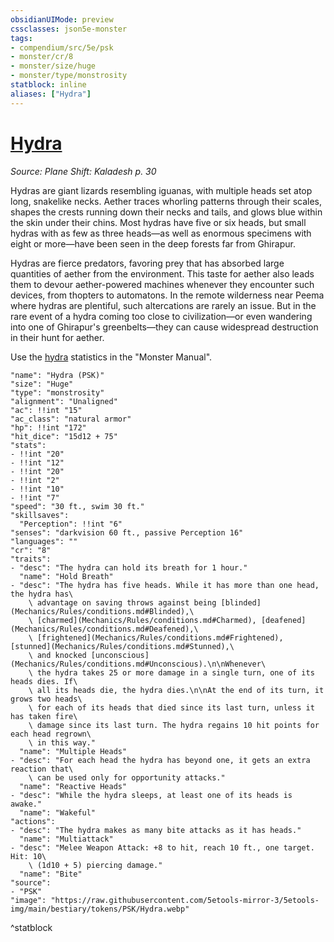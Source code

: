 ```yaml
---
obsidianUIMode: preview
cssclasses: json5e-monster
tags:
- compendium/src/5e/psk
- monster/cr/8
- monster/size/huge
- monster/type/monstrosity
statblock: inline
aliases: ["Hydra"]
---
```

# [Hydra](Mechanics\bestiary\monstrosity/hydra-psk.md)
*Source: Plane Shift: Kaladesh p. 30*  

Hydras are giant lizards resembling iguanas, with multiple heads set atop long, snakelike necks. Aether traces whorling patterns through their scales, shapes the crests running down their necks and tails, and glows blue within the skin under their chins. Most hydras have five or six heads, but small hydras with as few as three heads—as well as enormous specimens with eight or more—have been seen in the deep forests far from Ghirapur.

Hydras are fierce predators, favoring prey that has absorbed large quantities of aether from the environment. This taste for aether also leads them to devour aether-powered machines whenever they encounter such devices, from thopters to automatons. In the remote wilderness near Peema where hydras are plentiful, such altercations are rarely an issue. But in the rare event of a hydra coming too close to civilization—or even wandering into one of Ghirapur's greenbelts—they can cause widespread destruction in their hunt for aether.

Use the [hydra](Mechanics/bestiary/monstrosity/hydra.md) statistics in the "Monster Manual".

```statblock
"name": "Hydra (PSK)"
"size": "Huge"
"type": "monstrosity"
"alignment": "Unaligned"
"ac": !!int "15"
"ac_class": "natural armor"
"hp": !!int "172"
"hit_dice": "15d12 + 75"
"stats":
- !!int "20"
- !!int "12"
- !!int "20"
- !!int "2"
- !!int "10"
- !!int "7"
"speed": "30 ft., swim 30 ft."
"skillsaves":
  "Perception": !!int "6"
"senses": "darkvision 60 ft., passive Perception 16"
"languages": ""
"cr": "8"
"traits":
- "desc": "The hydra can hold its breath for 1 hour."
  "name": "Hold Breath"
- "desc": "The hydra has five heads. While it has more than one head, the hydra has\
    \ advantage on saving throws against being [blinded](Mechanics/Rules/conditions.md#Blinded),\
    \ [charmed](Mechanics/Rules/conditions.md#Charmed), [deafened](Mechanics/Rules/conditions.md#Deafened),\
    \ [frightened](Mechanics/Rules/conditions.md#Frightened), [stunned](Mechanics/Rules/conditions.md#Stunned),\
    \ and knocked [unconscious](Mechanics/Rules/conditions.md#Unconscious).\n\nWhenever\
    \ the hydra takes 25 or more damage in a single turn, one of its heads dies. If\
    \ all its heads die, the hydra dies.\n\nAt the end of its turn, it grows two heads\
    \ for each of its heads that died since its last turn, unless it has taken fire\
    \ damage since its last turn. The hydra regains 10 hit points for each head regrown\
    \ in this way."
  "name": "Multiple Heads"
- "desc": "For each head the hydra has beyond one, it gets an extra reaction that\
    \ can be used only for opportunity attacks."
  "name": "Reactive Heads"
- "desc": "While the hydra sleeps, at least one of its heads is awake."
  "name": "Wakeful"
"actions":
- "desc": "The hydra makes as many bite attacks as it has heads."
  "name": "Multiattack"
- "desc": "Melee Weapon Attack: +8 to hit, reach 10 ft., one target. Hit: 10\
    \ (1d10 + 5) piercing damage."
  "name": "Bite"
"source":
- "PSK"
"image": "https://raw.githubusercontent.com/5etools-mirror-3/5etools-img/main/bestiary/tokens/PSK/Hydra.webp"
```
^statblock